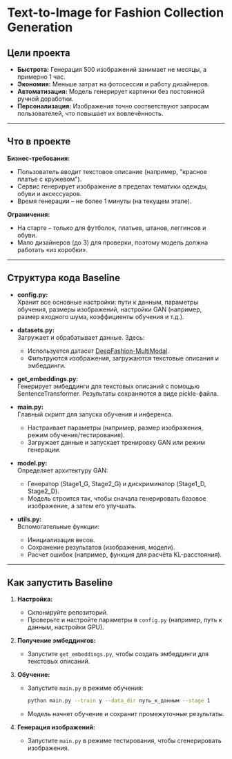 # Text-to-Image for Fashion Collection Generation

## Цели проекта

- **Быстрота:** Генерация 500 изображений занимает не месяцы, а примерно 1 час.
- **Экономия:** Меньше затрат на фотосессии и работу дизайнеров.
- **Автоматизация:** Модель генерирует картинки без постоянной ручной доработки.
- **Персонализация:** Изображения точно соответствуют запросам пользователей, что повышает их вовлечённость.

---

## Что в проекте

**Бизнес-требования:**
- Пользователь вводит текстовое описание (например, "красное платье с кружевом").
- Сервис генерирует изображение в пределах тематики одежды, обуви и аксессуаров.
- Время генерации – не более 1 минуты (на текущем этапе).

**Ограничения:**
- На старте – только для футболок, платьев, штанов, леггинсов и обуви.
- Мало дизайнеров (до 3) для проверки, поэтому модель должна работать «из коробки».

---

## Структура кода Baseline

- **config.py:**  
  Хранит все основные настройки: пути к данным, параметры обучения, размеры изображений, настройки GAN (например, размер входного шума, коэффициенты обучения и т.д.).

- **datasets.py:**  
  Загружает и обрабатывает данные. Здесь:
  - Используется датасет [DeepFashion-MultiModal](https://github.com/yumingj/DeepFashion-MultiModal).
  - Фильтруются изображения, загружаются текстовые описания и эмбеддинги.
  
- **get_embeddings.py:**  
  Генерирует эмбеддинги для текстовых описаний с помощью SentenceTransformer. Результаты сохраняются в виде pickle-файла.

- **main.py:**  
  Главный скрипт для запуска обучения и инференса.  
  - Настраивает параметры (например, размер изображения, режим обучения/тестирования).
  - Загружает данные и запускает тренировку GAN или режим генерации.

- **model.py:**  
  Определяет архитектуру GAN:
  - Генератор (Stage1_G, Stage2_G) и дискриминатор (Stage1_D, Stage2_D).
  - Модель строится так, чтобы сначала генерировать базовое изображение, а затем его улучшать.

- **utils.py:**  
  Вспомогательные функции:
  - Инициализация весов.
  - Сохранение результатов (изображения, модели).
  - Расчет ошибок (например, функция для расчёта KL-расстояния).

---

## Как запустить Baseline

1. **Настройка:**
   - Склонируйте репозиторий.
   - Проверьте и настройте параметры в `config.py` (например, путь к данным, настройки GPU).

2. **Получение эмбеддингов:**
   - Запустите `get_embeddings.py`, чтобы создать эмбеддинги для текстовых описаний.

3. **Обучение:**
   - Запустите `main.py` в режиме обучения:
     ```sh
     python main.py --train y --data_dir путь_к_данным --stage 1
     ```
   - Модель начнет обучение и сохранит промежуточные результаты.

4. **Генерация изображений:**
   - Запустите `main.py` в режиме тестирования, чтобы сгенерировать изображения.
